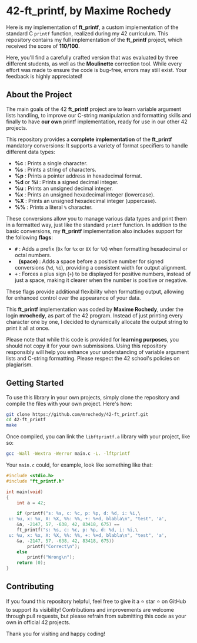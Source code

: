 # 42-ft_printf, by Maxime Rochedy

Here is my implementation of **ft_printf**, a custom implementation of the standard C `printf` function, realized during my 42 curriculum. This repository contains my full implementation of the **ft_printf** project, which received the score of **110/100**.

Here, you'll find a carefully crafted version that was evaluated by three different students, as well as the **Moulinette** correction tool. While every effort was made to ensure the code is bug-free, errors may still exist. Your feedback is highly appreciated!

## About the Project

The main goals of the 42 **ft_printf** project are to learn variable argument lists handling, to improve our C-string manipulation and formatting skills and finally to have **our own** printf implementation, ready for use in our other 42 projects.

This repository provides a **complete implementation** of the **ft_printf** mandatory conversions: It supports a variety of format specifiers to handle different data types:

- **%c** : Prints a single character.
- **%s** : Prints a string of characters.
- **%p** : Prints a pointer address in hexadecimal format.
- **%d** or **%i** : Prints a signed decimal integer.
- **%u** : Prints an unsigned decimal integer.
- **%x** : Prints an unsigned hexadecimal integer (lowercase).
- **%X** : Prints an unsigned hexadecimal integer (uppercase).
- **%%** : Prints a literal `%` character.

These conversions allow you to manage various data types and print them in a formatted way, just like the standard `printf` function. In addition to the basic conversions, my **ft_printf** implementation also includes support for the following **flags**:

- **`#`** : Adds a prefix (`0x` for `%x` or `0X` for `%X`) when formatting hexadecimal or octal numbers.
- **` ` (space)** : Adds a space before a positive number for signed conversions (`%d`, `%i`), providing a consistent width for output alignment.
- **`+`** : Forces a plus sign (`+`) to be displayed for positive numbers, instead of just a space, making it clearer when the number is positive or negative.

These flags provide additional flexibility when formatting output, allowing for enhanced control over the appearance of your data.

This **ft_printf** implementation was coded by **Maxime Rochedy**, under the login **mrochedy**, as part of the 42 program. Instead of just printing every character one by one, I decided to dynamically allocate the output string to print it all at once.

Please note that while this code is provided for **learning purposes**, you should not copy it for your own submissions. Using this repository responsibly will help you enhance your understanding of variable argument lists and C-string formatting. Please respect the 42 school's policies on plagiarism.

## Getting Started

To use this library in your own projects, simply clone the repository and compile the files with your own project. Here's how:

```bash
git clone https://github.com/mrochedy/42-ft_printf.git
cd 42-ft_printf
make
```

Once compiled, you can link the `libftprintf.a` library with your project, like so:

```bash
gcc -Wall -Wextra -Werror main.c -L. -lftprintf
```

Your `main.c` could, for example, look like something like that:

```c
#include <stdio.h>
#include "ft_printf.h"

int	main(void)
{
	int	a = 42;

	if (printf("s: %s, c: %c, p: %p, d: %d, i: %i,\
 u: %u, x: %x, X: %X, %%: %%, +: %+d, blabla\n", "test", 'a',
	&a, -2147, 57, -638, 42, 83418, 675) ==
	ft_printf("s: %s, c: %c, p: %p, d: %d, i: %i,\
 u: %u, x: %x, X: %X, %%: %%, +: %+d, blabla\n", "test", 'a',
	&a, -2147, 57, -638, 42, 83418, 675))
		printf("Correct\n");
	else
		printf("Wrong\n");
	return (0);
}
```

## Contributing

If you found this repository helpful, feel free to give it a ⭐️ star ⭐️ on GitHub to support its visibility! Contributions and improvements are welcome through pull requests, but please refrain from submitting this code as your own in official 42 projects.

Thank you for visiting and happy coding!
